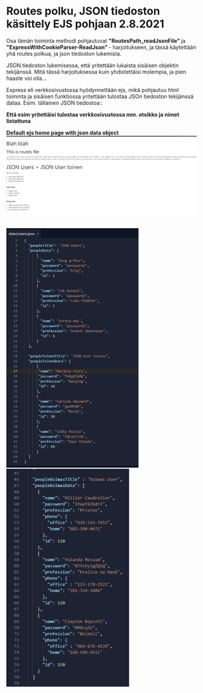 <h1>Routes polku, JSON tiedoston käsittely EJS pohjaan 2.8.2021 </h1>

Osa tämän toiminta methodi pohjautuvat <b> "RoutesPath_readJsonFile" </b> ja  <b> "ExpressWithCookieParser-ReadJson" </b> - harjoitukseen, 
ja tässä käytettään yhä routes polkua, ja json tiedoston lukemista. 

JSON tiedoston lukemisessa, että yritettään lukaista sisäisen objektin tekijänssä. Mitä tässä harjoituksessa kuin yhdistettäisi molempia, ja pien haaste voi olla...

Express eli verkkosivustossa hyödynnettään ejs, mikä pohjautuu html toiminta ja sisäisen funktiossa yritettään tulostaa JSOn tiedoston tekijänssä dataa.
Esim. tällainen JSON tiedostoa::
<br>

<b>Että esim yritettäisi tulostaa verkkosivustossa mm. otsikko ja nimet listattuna</b>

<b>Default ejs home page with json data object </b>
![Alt text](images/RoutesPath-indexEjs.PNG?raw=true "None")

<br>
<img src ="images/RoutesPath-JSON1.PNG" width = 350 >

<img src="images/RoutesPath-JSON2.PNG" width = 325 >
